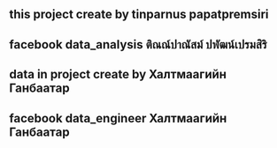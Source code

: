 ## this project create by tinparnus papatpremsiri
## facebook data_analysis ติณณ์ปาณัสม์ ปพัฒน์เปรมสิริ
## data in project create by Халтмаагийн Ганбаатар
## facebook data_engineer Халтмаагийн Ганбаатар


